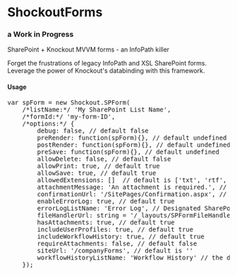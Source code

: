 # ShockoutForms
### a Work in Progress
SharePoint + Knockout MVVM forms - an InfoPath killer

Forget the frustrations of legacy InfoPath and XSL SharePoint forms. Leverage the power of Knockout's databinding with this framework.

#### Usage
<pre>var spForm = new Shockout.SPForm(
	/*listName:*/ 'My SharePoint List Name', 
	/*formId:*/ 'my-form-ID', 
	/*options:*/ {
		debug: false, // default false
		preRender: function(spForm){}, // default undefined
        postRender: function(spForm){}, // default undefined
        preSave: function(spForm){}, // default undefined	
		allowDelete: false, // default false
        allowPrint: true, // default true
        allowSave: true, // default true
        allowedExtensions: []  // default is ['txt', 'rtf', 'zip', 'pdf', 'doc', 'docx', 'jpg', 'gif', 'png', 'ppt', 'tif', 'pptx', 'csv', 'pub', 'msg']
        attachmentMessage: 'An attachment is required.', // the default
        confirmationUrl: '/SitePages/Confirmation.aspx', // the default
        enableErrorLog: true, // default true
        errorLogListName: 'Error Log', // Designated SharePoint list for logging user and form errrors. default 'Error Log'
        fileHandlerUrl: string = '/_layouts/SPFormFileHandler.ashx',  // default    
        hasAttachments: true, // default true
        includeUserProfiles: true, // default true
        includeWorkflowHistory: true, // default true        
        requireAttachments: false, // default false
        siteUrl: '/companyForms', // default is ''        
        workflowHistoryListName: 'Workflow History' // the default
	});
</pre>

